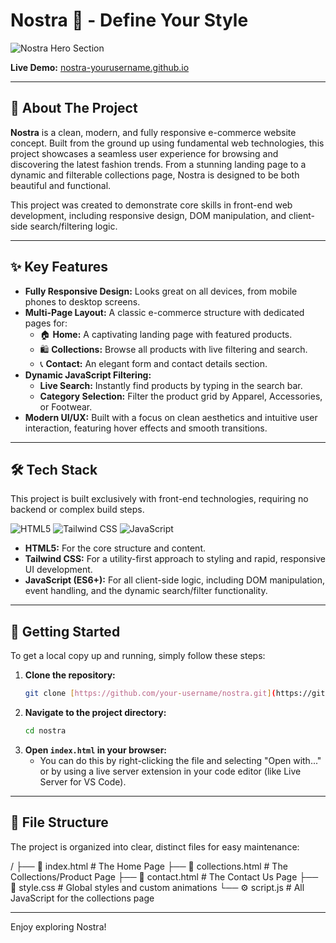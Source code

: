 # Nostra 👕 - Define Your Style

![Nostra Hero Section](https://images.unsplash.com/photo-1551488831-00ddcb6c6bd3?q=80&w=1200)

**Live Demo:** [nostra-yourusername.github.io](https://example.com)

---

## 🌟 About The Project

**Nostra** is a clean, modern, and fully responsive e-commerce website concept. Built from the ground up using fundamental web technologies, this project showcases a seamless user experience for browsing and discovering the latest fashion trends. From a stunning landing page to a dynamic and filterable collections page, Nostra is designed to be both beautiful and functional.

This project was created to demonstrate core skills in front-end web development, including responsive design, DOM manipulation, and client-side search/filtering logic.

---

## ✨ Key Features

* **Fully Responsive Design:** Looks great on all devices, from mobile phones to desktop screens.
* **Multi-Page Layout:** A classic e-commerce structure with dedicated pages for:
    * 🏠 **Home:** A captivating landing page with featured products.
    * 🛍️ **Collections:** Browse all products with live filtering and search.
    * 📞 **Contact:** An elegant form and contact details section.
* **Dynamic JavaScript Filtering:**
    * **Live Search:** Instantly find products by typing in the search bar.
    * **Category Selection:** Filter the product grid by Apparel, Accessories, or Footwear.
* **Modern UI/UX:** Built with a focus on clean aesthetics and intuitive user interaction, featuring hover effects and smooth transitions.

---

## 🛠️ Tech Stack

This project is built exclusively with front-end technologies, requiring no backend or complex build steps.

![HTML5](https://img.shields.io/badge/HTML5-E34F26?style=for-the-badge&logo=html5&logoColor=white)
![Tailwind CSS](https://img.shields.io/badge/Tailwind_CSS-38B2AC?style=for-the-badge&logo=tailwind-css&logoColor=white)
![JavaScript](https://img.shields.io/badge/JavaScript-F7DF1E?style=for-the-badge&logo=javascript&logoColor=black)

* **HTML5:** For the core structure and content.
* **Tailwind CSS:** For a utility-first approach to styling and rapid, responsive UI development.
* **JavaScript (ES6+):** For all client-side logic, including DOM manipulation, event handling, and the dynamic search/filter functionality.

---

## 🚀 Getting Started

To get a local copy up and running, simply follow these steps:

1.  **Clone the repository:**
    ```sh
    git clone [https://github.com/your-username/nostra.git](https://github.com/your-username/nostra.git)
    ```
2.  **Navigate to the project directory:**
    ```sh
    cd nostra
    ```
3.  **Open `index.html` in your browser:**
    * You can do this by right-clicking the file and selecting "Open with..." or by using a live server extension in your code editor (like Live Server for VS Code).

---

## 📂 File Structure

The project is organized into clear, distinct files for easy maintenance:


/
├── 📄 index.html      # The Home Page
├── 📄 collections.html # The Collections/Product Page
├── 📄 contact.html    # The Contact Us Page
├── 🎨 style.css       # Global styles and custom animations
└── ⚙️ script.js       # All JavaScript for the collections page


---

Enjoy exploring Nostra!
